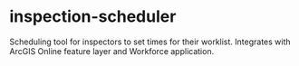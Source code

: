 # inspection-scheduler
Scheduling tool for inspectors to set times for their worklist.  Integrates with ArcGIS Online feature layer and Workforce application.